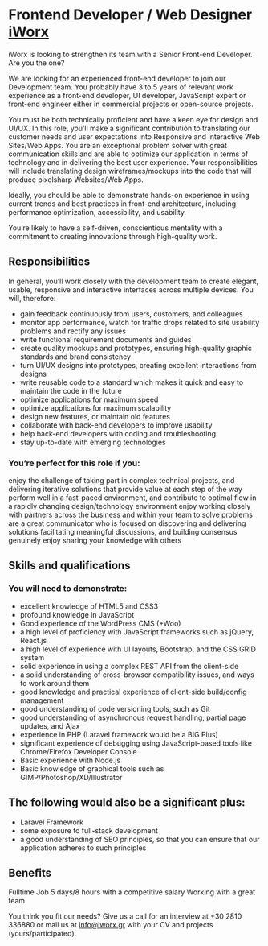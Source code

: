 Frontend Developer / Web Designer [iWorx](https://www.iworx.gr)
==

iWorx is looking to strengthen its team with a Senior Front-end Developer. Are you the one?

We are looking for an experienced front-end developer to join our Development team. You probably have 3 to 5 years of relevant work experience as a front-end developer, UI developer, JavaScript expert or front-end engineer either in commercial projects or open-source projects.

You must be both technically proficient and have a keen eye for design and UI/UX. In this role, you’ll make a significant contribution to translating our customer needs and user expectations into Responsive and Interactive Web Sites/Web Apps. You are an exceptional problem solver with great communication skills and are able to optimize our application in terms of technology and in delivering the best user experience. Your responsibilities will include translating design wireframes/mockups into the code that will produce pixelsharp Websites/Web Apps.

Ideally, you should be able to demonstrate hands-on experience in using current trends and best practices in front-end architecture, including performance optimization, accessibility, and usability.

You’re likely to have a self-driven, conscientious mentality with a commitment to creating innovations through high-quality work.

## Responsibilities
In general, you’ll work closely with the development team to create elegant, usable, responsive and interactive interfaces across multiple devices. You will, therefore:

* gain feedback continuously from users, customers, and colleagues
* monitor app performance, watch for traffic drops related to site usability problems and rectify any issues
* write functional requirement documents and guides
* create quality mockups and prototypes, ensuring high-quality graphic standards and brand consistency 
* turn UI/UX designs into prototypes, creating excellent interactions from designs
* write reusable code to a standard which makes it quick and easy to maintain the code in the future
* optimize applications for maximum speed
* optimize applications for maximum scalability
* design new features, or maintain old features
* collaborate with back-end developers to improve usability
* help back-end developers with coding and troubleshooting
* stay up-to-date with emerging technologies

### You’re perfect for this role if you: ###

enjoy the challenge of taking part in complex technical projects, and delivering iterative solutions that provide value at each step of the way
perform well in a fast-paced environment, and contribute to optimal flow in a rapidly changing design/technology environment
enjoy working closely with partners across the business and within your team to solve problems
are a great communicator who is focused on discovering and delivering solutions facilitating meaningful discussions, and building consensus
genuinely enjoy sharing your knowledge with others

## Skills and qualifications

### You will need to demonstrate:

* excellent knowledge of HTML5 and CSS3
* profound knowledge in JavaScript
* Good experience of the WordPress CMS (+Woo)
* a high level of proficiency with JavaScript frameworks such as jQuery, React.js
* a high level of experience with UI layouts, Bootstrap, and the CSS GRID system
* solid experience in using a complex REST API from the client-side
* a solid understanding of cross-browser compatibility issues, and ways to work around them
* good knowledge and practical experience of client-side build/config management
* good understanding of code versioning tools, such as Git
* good understanding of asynchronous request handling, partial page updates, and Ajax
* experience in PHP (Laravel framework would be a BIG Plus)
* significant experience of debugging using JavaScript-based tools like Chrome/Firefox Developer Console
* Basic experience with Node.js
* Basic knowledge of graphical tools such as GIMP/Photoshop/XD/Illustrator 

## The following would also be a significant plus:

* Laravel Framework
* some exposure to full-stack development
* a good understanding of SEO principles, so that you can ensure that our application adheres to such principles

## Benefits 
Fulltime Job 5 days/8 hours with a competitive salary 
Working with a great team 


You think you fit our needs? 
Give us a call for an interview at +30 2810 336880 or mail us at info@iworx.gr with your CV and projects (yours/participated). 
